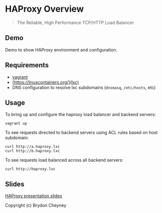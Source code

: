 # HAProxy Overview

> The Reliable, High Performance TCP/HTTP Load Balancer

## Demo

Demo to show HAProxy environment and configuration.

## Requirements

- [vagrant](https://www.vagrantup.com/)
- [https://linuxcontainers.org/](lxc)
- DNS configuration to resolve lxc subdomains (`dnsmasq`, `/etc/hosts`, etc)

## Usage

To bring up and configure the haproxy load balancer and backend servers:

    vagrant up

To see requests directed to backend servers using ACL rules based on host subdomain:

    curl http://a.haproxy.lxc
    curl http://b.haproxy.lxc

To see requests load balanced across all backend servers:

    curl http://haproxy.lxc

## Slides

[HAProxy presentation slides](https://slides.com/brydon/haproxy/edit)

Copyright (c) Brydon Cheyney
